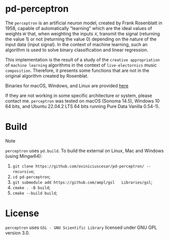 # pd-perceptron



The `perceptron` is an artificial neuron model, created by Frank Rosenblatt in 1958, capable of automatically “learning” which are the ideal values ​​of weights `𝑊` that, when weighting the inputs `𝑋`, transmit the signal (returning the value 1) or not (returning the value 0) depending on the nature of the input data (input signal). In the context of machine learning, such an algorithm is used to solve binary classification and linear regression.

This implementation is the result of a study of the `creative appropriation` of `machine learning` algorithms in the context of `live-electornics` music `composition`. Therefore, it presents some functions that are not in the original algorithm created by Rosenblat.

Binaries for macOS, Windows, and Linux are provided [here](https://github.com/oviniciuscesar/pd-perceptron/releases)

If they are not working in some specific architecture or system, please contact me. 
`perceptron` was tested on macOS (Sonoma 14.5), Windows 10 64 bits, and Ubuntu 22.04.2 LTS 64 bits running Pure Data Vanilla 0.54-1).




# Build
> [!NOTE]
`perceptron` uses `pd.build`. To build the external on Linux, Mac and Windows (using Mingw64):

1. `git clone https://github.com/oviniciuscesar/pd-perceptron/ --recursive`;
2. `cd pd-perceptron`;
3. `git submodule add https://github.com/ampl/gsl   Libraries/gsl`;
4. `cmake . -B build`;
5. `cmake --build build`;



# License

`perceptron` uses `GSL - GNU Scientific Library` licensed under GNU GPL version 3.0. 
